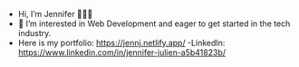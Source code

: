 - Hi, I’m Jennifer 👩🏿‍💻
- 👀 I’m interested in Web Development and eager to get started in the tech industry.
- Here is my portfolio: https://jennj.netlify.app/
-LinkedIn: https://www.linkedin.com/in/jennifer-julien-a5b41823b/
